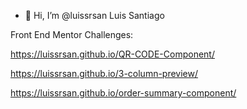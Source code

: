 - 👋 Hi, I’m @luissrsan Luis Santiago

 


Front End Mentor Challenges:

https://luissrsan.github.io/QR-CODE-Component/
     
https://luissrsan.github.io/3-column-preview/

https://luissrsan.github.io/order-summary-component/
